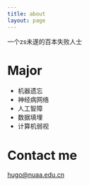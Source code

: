 ```yaml
---
title: about
layout: page
---
```


一个zs未遂的百本失败人士

# Major

* 机器遗忘
* 神经病网络
* 人工智障
* 数据填埋
* 计算机弱视

# Contact me

[hugo@nuaa.edu.cn](mailto:hugo@nuaa.edu.cn)
